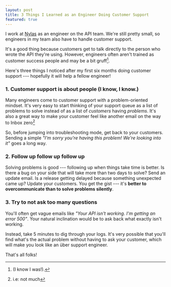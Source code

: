```yaml
---
layout: post
title: 3 Things I Learned as an Engineer Doing Customer Support
featured: true
---
```


I work at [Nylas](https://nylas.com/) as an engineer on the API team. We're still pretty small, so engineers in my team also have to handle customer support.

It's a good thing because customers get to talk directly to the person who wrote the API they're using. However, engineers often aren't trained as customer success people and may be a bit gruff[^gruff].

Here's three things I noticed after my first six months doing customer support --- hopefully it will help a fellow engineer!

### 1. Customer support is about people (I know, I know.)

Many engineers come to customer support with a problem-oriented mindset. It's very easy to start thinking of your support queue as a list of problems to solve instead of as a list of *customers* having *problems*. It's also a great way to make your customer feel like another email on the way to Inbox zero[^notmuch]

So, before jumping into troubleshooting mode, get back to your customers. Sending a simple *"I'm sorry you're having this problem! We're looking into it"* goes a long way.

### 2. Follow up follow up follow up

Solving problems is good --- following up when things take time is better. Is there a bug on your side that will take more than two days to solve? Send an update email. Is a release getting delayed because something unexpected came up? Update your customers. You get the gist --- it's **better to overcommunicate than to solve problems silently**.

### 3. Try to not ask too many questions

You'll often get vague emails like *"Your API isn't working. I'm getting an error 500"*. Your natural inclination would be to ask back what exactly isn't working.

Instead, take 5 minutes to dig through your logs. It's very possible that you'll find what's the actual problem without having to ask your customer, which will make you look like an über support engineer.

That's all folks!

[^gruff]:  (I know I was!).
[^notmuch]: i.e: not much
